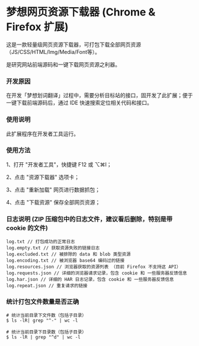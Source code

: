 # 梦想网页资源下载器 (Chrome & Firefox 扩展)
这是一款轻量级网页资源下载器，可打包下载全部网页资源（JS/CSS/HTML/Img/Media/Font等）。

是研究网站前端源码和一键下载网页资源之利器。

### 开发原因
在开发「梦想划词翻译」过程中，需要分析目标站的接口，固开发了此扩展；便于一键下载前端源码后，通过 IDE 快速搜索定位相关代码和接口。

### 使用说明
此扩展程序在开发者工具运行。

### 使用方法
1、打开 "开发者工具"，快捷键 F12 或 ⌥⌘I；

2、点击 "资源下载器" 选项卡；

3、点击 "重新加载" 网页进行数据抓包；

4、点击 "下载资源" 保存全部网页资源；

### 日志说明 (ZIP 压缩包中的日志文件，建议看后删除，特别是带 cookie 的文件)
```text
log.txt // 打包成功的正常日志
log.empty.txt // 获取资源失败的链接日志
log.excluded.txt // 被排除的 data 和 blob 类型资源
log.encoding.txt // 被浏览器 base64 编码过的链接
log.resources.json // 浏览器获取的资源列表 （目前 Firefox 不支持这 API）
log.requests.json // 详细的浏览器请求记录，包含 cookie 和 一些服务器反馈信息
log.har.json // 详细的 HAR 日志记录，包含 cookie 和 一些服务器反馈信息
log.repeat.json // 重复请求的链接
```

### 统计打包文件数量是否正确
```shell script
# 统计当前目录下文件数（包括子目录）
$ ls -lR| grep "^-" | wc -l

# 统计当前目录下目录数（包括子目录）
$ ls -lR | grep "^d" | wc -l
```
